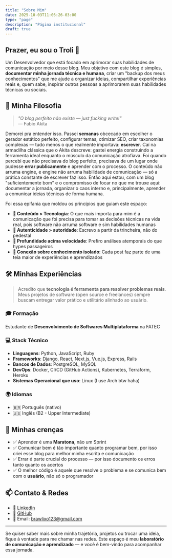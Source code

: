 ```yaml
---
title: "Sobre Mim"
date: 2025-10-03T11:05:26-03:00
type: "page"
description: "Página institucional"
draft: true
---
```


## Prazer, eu sou o Troli 🤝
Um Desenvolvedor que está focado em aprimorar suas habilidades de comunicação por meio desse blog. Meu objetivo com este blog é simples, **documentar minha jornada técnica e humana**, criar um "backup dos meus conhecimentos" que me ajude a organizar ideias, compartilhar experiências reais e, quem sabe, inspirar outros pessoas a aprimorarem suas habilidades técnicas ou sociais.

## 💭 Minha Filosofia

> *"O blog perfeito não existe — just fucking write!"*  
> — Fabio Akita

Demorei pra entender isso. Passei **semanas** obcecado em escolher o gerador estático perfeito, configurar temas, otimizar SEO, criar taxonomias complexas — tudo menos o que realmente importava: **escrever**. Caí na armadilha clássica que o Akita descreve: gastei energia construindo a ferramenta ideal enquanto o músculo da comunicação atrofiava. Foi quando percebi que não precisava do blog perfeito, precisava de um lugar onde pudesse **errar publicamente** e aprender com o processo. O conteúdo não arruma engine, e engine não arruma habilidade de comunicação — só a prática constante de escrever faz isso. Então aqui estou, com um blog "suficientemente bom" e o compromisso de focar no que me trouxe aqui: documentar a jornada, organizar o caos interno e, principalmente, aprender a comunicar ideias técnicas de forma humana.

Foi essa epifania que moldou os princípios que guiam este espaço:

- **📝 Conteúdo > Tecnologia**: O que mais importa para mim é a comunicação que foi precisa para tomar as decisões técnicas na vida real, pois software não arruma software e sim habilidades humanas
- **🎯 Autenticidade > autoridade**: Escrevo a partir da trincheira, não do pedestal
- **🔬 Profundidade acima velocidade**: Prefiro análises atemporais do que hypes passageiros
- **🔗 Conexão sobre conhecimento isolado**: Cada post faz parte de uma teia maior de experiências e aprendizados

## 🛠️ Minhas Experiências
> Acredito que **tecnologia é ferramenta para resolver problemas reais**. Meus projetos de software (open source e freelances) sempre buscam entregar valor prático e utilitário alinhado ao usuário.

### 🎓 Formação
Estudante de **Desenvolvimento de Softwares Multiplataforma** na FATEC

### 💻 Stack Técnico
- **Linguagens**: Python, JavaScript, Ruby
- **Frameworks**: Django, React, Next.js, Vue.js, Express, Rails
- **Bancos de Dados**: PostgreSQL, MySQL
- **DevOps**: Docker, CI/CD (GitHub Actions), Kubernetes, Terraform, Heroku
- **Sistemas Operacional que uso**: Linux (I use Arch btw haha)

### 🌍 Idiomas
- 🇧🇷 Português (nativo)
- 🇺🇸 Inglês (B2 - Upper Intermediate)

## 🧠 Minhas crenças

- ✅ Aprender é uma **Maratona**, não um Sprint
- ✅ Comunicar bem é tão importante quanto programar bem, por isso criei esse blog para melhor minha escrita e comunicação
- ✅ Errar é parte crucial do processo — por isso documento os erros tanto quanto os acertos
- ✅ O melhor código é aquele que resolve o problema e se comunica bem com o **usuário**, não só o programador

## 📫 Contato & Redes

- 💼 [LinkedIn](https://www.linkedin.com/in/pablotroli/)
- 🐙 [GitHub](https://github.com/DevTroli)
- 📧 Email: brawlixo123@gmail.com

---

Se quiser saber mais sobre minha trajetória, projetos ou trocar uma ideia, fique à vontade para me chamar nas redes. Este espaço é meu **laboratório de comunicação e aprendizado** — e você é bem-vindo para acompanhar essa jornada.

